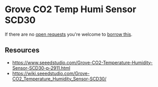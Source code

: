# Grove CO2 Temp Humi Sensor SCD30
If there are no [open requests](../../../../issues?q=is%3Aissue+is%3Aopen+%22Grove+CO2+Temp+Humi+Sensor+SCD30%22) you're welcome to [borrow this](../../../../issues/new?title=Borrow+request+for+Grove+CO2+Temp+Humi+Sensor+SCD30&body=1+piece+of+%5Bthis%5D%28..%2Fblob%2Fmain%2F.%2FHardware%2FSensors%2FGrove_CO2_Temp_Humi_Sensor_SCD30.md%29+for+~2+weeks.).

## Resources
- https://www.seeedstudio.com/Grove-CO2-Temperature-Humidity-Sensor-SCD30-p-2911.html
- https://wiki.seeedstudio.com/Grove-CO2_Temperature_Humidity_Sensor-SCD30/
